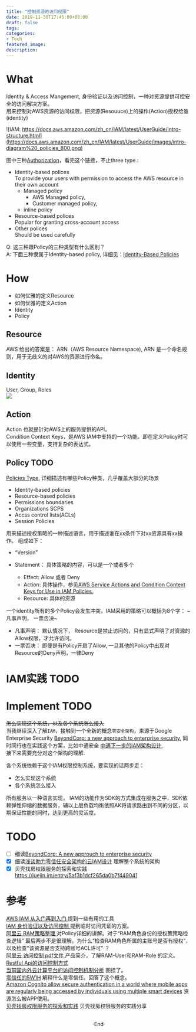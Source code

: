 ```yaml
---
title: "控制资源的访问权限"
date: 2019-11-30T17:45:09+08:00
draft: false
tags: 
categories: 
- Tech
featured_image: 
description: 
--- 
```


# What 
Identity & Access Mangement, 身份验证以及访问控制，一种对资源提供可控安全的访问解决方案。  
用来控制对AWS资源的访问权限，把资源(Resouuce)上的操作(Action)授权给谁(identity)

![IAM: https://docs.aws.amazon.com/zh_cn/IAM/latest/UserGuide/intro-structure.html](https://docs.aws.amazon.com/zh_cn/IAM/latest/UserGuide/images/intro-diagram%20_policies_800.png) 

图中三种[Authorization](https://docs.aws.amazon.com/IAM/latest/UserGuide/access_policies.html)，看完这个链接，不止three type :  

- Identity-based polices   
    To provide your users with permission to access the AWS resource in their own account   
    - Managed policy
      - AWS Managed policy, 
      - Customer managed policy, 
    - inline policy   
- Resource-based polices  
    Popular for granting cross-account access   
- Other polices  
    Should be used carefully

Q: 这三种跟Policy的三种类型有什么区别？  
A: 下面三种隶属于Identity-based policy, 详细见：[Identity-Based Policies](https://docs.aws.amazon.com/IAM/latest/UserGuide/access_policies.html)   
# How 

- 如何优雅的定义Resource
- 如何优雅的定义Action
- Identity
- Policy

## Resource 
AWS 给出的答案是： ARN（AWS Resource Namespace), ARN 是一个命名规则，用于无歧义的对AWS的资源进行命名。 

## Identity 
User, Group, Roles  
![](https://hyvi.github.io/blog-images/20191130/IAM-Identity.webp)  

## Action 
Action 也就是针对AWS上的服务提供的API。   
Condition Context Keys，是AWS IAM中支持的一个功能。即在定义Policy时可以使用一些变量，支持复杂的表达式。   

## Policy  TODO
[Policies Type](https://docs.aws.amazon.com/IAM/latest/UserGuide/access_policies.html), 详细描述有哪些Policy种类，几乎覆盖大部分的场景   
- Identity-based policies  
- Resource-based policies  
- Permissions boundaries  
- Organizations SCPS  
- Accss control lists(ACLs)  
- Session Policies   

用来描述授权策略的一种描述语言，用于描述谁在xx条件下对xx资源具有xx操作。  组成如下： 

- “Version” 
- Statement： 具体策略的内容，可以是一个或者多个

  - Effect: Allow 或者 Deny
  - Action: 具体操作，参见[AWS Service Actions and Condition Context Keys for Use in IAM Policies.](http://docs.aws.amazon.com/IAM/latest/UserGuide/reference_policies_actionsconditions.html)   
  - Resource: 具体的资源


一个identity所有的多个Policy会发生冲突，IAM采用的策略可以概括为8个字： ~凡事声明， 一票否决~  

- 凡事声明： 默认情况下， Resource是禁止访问的，只有显式声明了对资源的Allow权限，才允许访问。 
- 一票否决： 即便是有Policy开启了Allow, 一旦其他的Policy中出现对Resource的Deny声明，一律Deny   

# IAM实践 TODO

# Implement  TODO
~~怎么实现这个系统，以及各个系统怎么接入~~  
当我继续深入了解`IAM`，接触到一个全新的概念`零安全架构`，来源于Google Enterprise Security [BeyondCorp: a new approach to enterprise security](https://cloud.google.com/beyondcorp/#researchPapers),  同时同行也在实践这个方案，比如中通安全 [中通下一步的IAM架构设计](https://www.secrss.com/articles/6752),  
接下来需要充分对这个架构的理解.

各个系统依赖于这个IAM权限控制系统，要实现的话两步走：   

- 怎么实现这个系统
- 各个系统怎么接入  

所有服务以一种语言实现， IAM的功能作为SDK的方式集成在服务之中，SDK依赖弹性伸缩的数据服务，辅以上层负载均衡依照AK将请求路由到不同的分区，以期保证性能的同时，达到更高的灵活度。   




# TODO 

- [ ] 细读[BeyondCorp: A new approuch to enterprise security](https://cloud.google.com/beyondcorp/)  
- [x] 细读[浅谈助力零信任安全架构的云IAM设计](https://www.secrss.com/articles/6752) 理解整个系统的架构
- [x] 贝壳找房权限服务的探索和实践 https://juejin.im/entry/5af3b1dcf265da0b7f449041 

# 参考 
[ AWS IAM 从入门再到入门 ](https://www.jianshu.com/p/f59745ae7fad)  提到一些有用的工具    
[ IAM 身份验证以及访问控制 ](https://segmentfault.com/a/1190000013437169)  提到临时访问凭证的方案。  
[ 阿里云 RAM策略整理 ](https://yq.aliyun.com/articles/67180) 对Policy详细的讲解。对于“RAM角色身份的授权策策略检查逻辑” 最后两步不是很理解。为什么“检查RAM角色所属的主账号是否有授权”， 以及检查“该资源是否支持跨账号ACL许可” ？   
[ 阿里云 访问控制 pdf文件 ](http://docs-aliyun.cn-hangzhou.oss.aliyun-inc.com/pdf/ram-intro-cn-zh-2016-09-26.pdf) 产品简介，了解RAM-User和RAM-Role 的定义。  
[ Restful Api的访问控制方式](https://blog.csdn.net/bob_dadoudou/article/details/24718653?utm_source=tuicool&utm_medium=referral)   
[ 当前国内外云计算平台的访问控制机制分析](https://www.geek-share.com/detail/2664431666.html)   图挂了。    
[零信任的5W1H](https://www.aqniu.com/learn/37733.html) 解释什么是零信任。回答了这个概念。  
[Amazon Cognito allow secure authentication in a world where mobile apps are regularly being accessed by individuals using multiple smart devices]( https://cloudacademy.com/blog/amazon-cognito-manage-mobile-data/ ) 资源怎么被APP使用。  
[贝壳找房权限服务的探索和实践](https://juejin.im/entry/5af3b1dcf265da0b7f449041) 贝壳找房权限服务的实践分享   

<br>

<center>  ·End·  </center>
